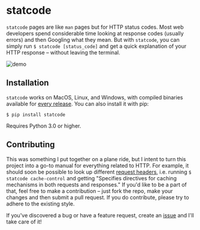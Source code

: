 # statcode

`statcode` pages are like `man` pages but for HTTP status codes. Most web developers spend considerable time looking at response codes (usually errors) and then Googling what they mean. But with `statcode`, you can simply run `$ statcode [status_code]` and get a quick explanation of your HTTP response – without leaving the terminal.

![demo](assets/demo.gif)

## Installation

`statcode` works on MacOS, Linux, and Windows, with compiled binaries available for [every release](https://github.com/shobrook/statcode/releases). You can also install it with pip:

`$ pip install statcode`

Requires Python 3.0 or higher.

## Contributing

This was something I put together on a plane ride, but I intent to turn this project into a go-to manual for everything related to HTTP. For example, it should soon be possible to look up different [request headers](https://developer.mozilla.org/en-US/docs/Web/HTTP/Headers), i.e. running `$ statcode cache-control` and getting "Specifies directives for caching mechanisms in both requests and responses." If you'd like to be a part of that, feel free to make a contribution – just fork the repo, make your changes and then submit a pull request. If you do contribute, please try to adhere to the existing style.

If you've discovered a bug or have a feature request, create an [issue](https://github.com/shobrook/statcode/issues/new) and I'll take care of it!
